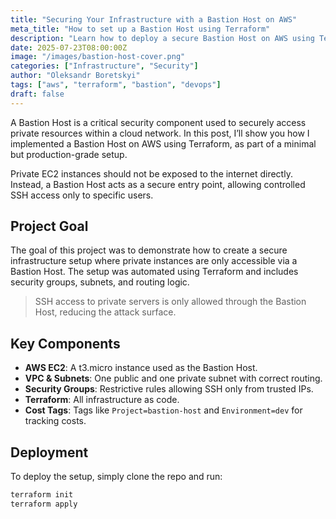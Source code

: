 ```yaml
---
title: "Securing Your Infrastructure with a Bastion Host on AWS"
meta_title: "How to set up a Bastion Host using Terraform"
description: "Learn how to deploy a secure Bastion Host on AWS using Terraform and control SSH access to private instances."
date: 2025-07-23T08:00:00Z
image: "/images/bastion-host-cover.png"
categories: ["Infrastructure", "Security"]
author: "Oleksandr Boretskyi"
tags: ["aws", "terraform", "bastion", "devops"]
draft: false
---
```


A Bastion Host is a critical security component used to securely access private resources within a cloud network. In this post, I’ll show you how I implemented a Bastion Host on AWS using Terraform, as part of a minimal but production-grade setup.

Private EC2 instances should not be exposed to the internet directly. Instead, a Bastion Host acts as a secure entry point, allowing controlled SSH access only to specific users.

## Project Goal

The goal of this project was to demonstrate how to create a secure infrastructure setup where private instances are only accessible via a Bastion Host. The setup was automated using Terraform and includes security groups, subnets, and routing logic.

> SSH access to private servers is only allowed through the Bastion Host, reducing the attack surface.

## Key Components

- **AWS EC2**: A t3.micro instance used as the Bastion Host.
- **VPC & Subnets**: One public and one private subnet with correct routing.
- **Security Groups**: Restrictive rules allowing SSH only from trusted IPs.
- **Terraform**: All infrastructure as code.
- **Cost Tags**: Tags like `Project=bastion-host` and `Environment=dev` for tracking costs.

## Deployment

To deploy the setup, simply clone the repo and run:

```bash
terraform init
terraform apply
